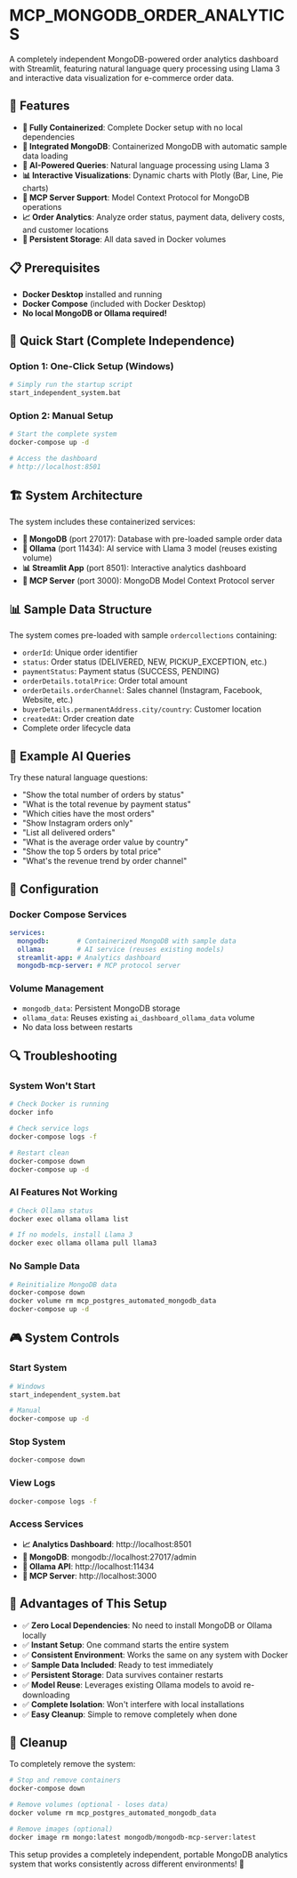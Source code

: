 # MCP_MONGODB_ORDER_ANALYTICS

A completely independent MongoDB-powered order analytics dashboard with Streamlit, featuring natural language query processing using Llama 3 and interactive data visualization for e-commerce order data.

## 🚀 Features

- **🔄 Fully Containerized**: Complete Docker setup with no local dependencies
- **🍃 Integrated MongoDB**: Containerized MongoDB with automatic sample data loading
- **🤖 AI-Powered Queries**: Natural language processing using Llama 3
- **📊 Interactive Visualizations**: Dynamic charts with Plotly (Bar, Line, Pie charts)
- **🔗 MCP Server Support**: Model Context Protocol for MongoDB operations
- **📈 Order Analytics**: Analyze order status, payment data, delivery costs, and customer locations
- **💾 Persistent Storage**: All data saved in Docker volumes

## 📋 Prerequisites

- **Docker Desktop** installed and running
- **Docker Compose** (included with Docker Desktop)
- **No local MongoDB or Ollama required!**

## 🎯 Quick Start (Complete Independence)

### **Option 1: One-Click Setup (Windows)**
```bash
# Simply run the startup script
start_independent_system.bat
```

### **Option 2: Manual Setup**
```bash
# Start the complete system
docker-compose up -d

# Access the dashboard
# http://localhost:8501
```

## 🏗️ System Architecture

The system includes these containerized services:

- **🍃 MongoDB** (port 27017): Database with pre-loaded sample order data
- **🤖 Ollama** (port 11434): AI service with Llama 3 model (reuses existing volume)
- **📊 Streamlit App** (port 8501): Interactive analytics dashboard
- **🔗 MCP Server** (port 3000): MongoDB Model Context Protocol server

## 📊 Sample Data Structure

The system comes pre-loaded with sample `ordercollections` containing:
- `orderId`: Unique order identifier
- `status`: Order status (DELIVERED, NEW, PICKUP_EXCEPTION, etc.)
- `paymentStatus`: Payment status (SUCCESS, PENDING)
- `orderDetails.totalPrice`: Order total amount
- `orderDetails.orderChannel`: Sales channel (Instagram, Facebook, Website, etc.)
- `buyerDetails.permanentAddress.city/country`: Customer location
- `createdAt`: Order creation date
- Complete order lifecycle data

## 🤖 Example AI Queries

Try these natural language questions:
- "Show the total number of orders by status"
- "What is the total revenue by payment status"
- "Which cities have the most orders"
- "Show Instagram orders only"
- "List all delivered orders"
- "What is the average order value by country"
- "Show the top 5 orders by total price"
- "What's the revenue trend by order channel"

## 🔧 Configuration

### Docker Compose Services
```yaml
services:
  mongodb:       # Containerized MongoDB with sample data
  ollama:        # AI service (reuses existing models)
  streamlit-app: # Analytics dashboard
  mongodb-mcp-server: # MCP protocol server
```

### Volume Management
- `mongodb_data`: Persistent MongoDB storage
- `ollama_data`: Reuses existing `ai_dashboard_ollama_data` volume
- No data loss between restarts

## 🔍 Troubleshooting

### System Won't Start
```bash
# Check Docker is running
docker info

# Check service logs
docker-compose logs -f

# Restart clean
docker-compose down
docker-compose up -d
```

### AI Features Not Working
```bash
# Check Ollama status
docker exec ollama ollama list

# If no models, install Llama 3
docker exec ollama ollama pull llama3
```

### No Sample Data
```bash
# Reinitialize MongoDB data
docker-compose down
docker volume rm mcp_postgres_automated_mongodb_data
docker-compose up -d
```

## 🎮 System Controls

### Start System
```bash
# Windows
start_independent_system.bat

# Manual
docker-compose up -d
```

### Stop System
```bash
docker-compose down
```

### View Logs
```bash
docker-compose logs -f
```

### Access Services
- **📈 Analytics Dashboard**: http://localhost:8501
- **🍃 MongoDB**: mongodb://localhost:27017/admin
- **🤖 Ollama API**: http://localhost:11434
- **🔗 MCP Server**: http://localhost:3000

## 🌟 Advantages of This Setup

- ✅ **Zero Local Dependencies**: No need to install MongoDB or Ollama locally
- ✅ **Instant Setup**: One command starts the entire system
- ✅ **Consistent Environment**: Works the same on any system with Docker
- ✅ **Sample Data Included**: Ready to test immediately
- ✅ **Persistent Storage**: Data survives container restarts
- ✅ **Model Reuse**: Leverages existing Ollama models to avoid re-downloading
- ✅ **Complete Isolation**: Won't interfere with local installations
- ✅ **Easy Cleanup**: Simple to remove completely when done

## 🧹 Cleanup

To completely remove the system:
```bash
# Stop and remove containers
docker-compose down

# Remove volumes (optional - loses data)
docker volume rm mcp_postgres_automated_mongodb_data

# Remove images (optional)
docker image rm mongo:latest mongodb/mongodb-mcp-server:latest
```

This setup provides a completely independent, portable MongoDB analytics system that works consistently across different environments! 🎉